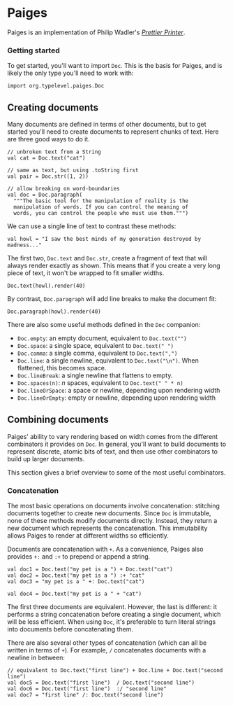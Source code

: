 # Paiges

Paiges is an implementation of Philip Wadler's
[*Prettier Printer*](http://homepages.inf.ed.ac.uk/wadler/papers/prettier/prettier.pdf).

### Getting started

To get started, you'll want to import `Doc`. This is the basis for
Paiges, and is likely the only type you'll need to work with:

```tut:book
import org.typelevel.paiges.Doc
```

## Creating documents

Many documents are defined in terms of other documents, but to get
started you'll need to create documents to represent chunks of text.
Here are three good ways to do it.

```tut:book
// unbroken text from a String
val cat = Doc.text("cat")

// same as text, but using .toString first
val pair = Doc.str((1, 2))

// allow breaking on word-boundaries
val doc = Doc.paragraph(
  """The basic tool for the manipulation of reality is the
  manipulation of words. If you can control the meaning of
  words, you can control the people who must use them.""")
```

We can use a single line of text to contrast these methods:

```tut:silent
val howl = "I saw the best minds of my generation destroyed by madness..."
```

The first two, `Doc.text` and `Doc.str`, create a fragment of text that
will always render exactly as shown. This means that if you create a
very long piece of text, it won't be wrapped to fit smaller widths.

```tut:book
Doc.text(howl).render(40)
```

By contrast, `Doc.paragraph` will add line breaks to make the document
fit:

```tut:book
Doc.paragraph(howl).render(40)
```

There are also some useful methods defined in the `Doc` companion:

 * `Doc.empty`: an empty document, equivalent to `Doc.text("")`
 * `Doc.space`: a single space, equivalent to `Doc.text(" ")`
 * `Doc.comma`: a single comma, equivalent to `Doc.text(",")`
 * `Doc.line`: a single newline, equivalent to  `Doc.text("\n")`. When flattened, this becomes space.
 * `Doc.lineBreak`: a single newline that flattens to empty.
 * `Doc.spaces(n)`: *n* spaces, equivalent to `Doc.text(" " * n)`
 * `Doc.lineOrSpace`: a space or newline, depending upon rendering width
 * `Doc.lineOrEmpty`: empty or newline, depending upon rendering width

## Combining documents

Paiges' ability to vary rendering based on width comes from the
different combinators it provides on `Doc`. In general, you'll want to
build documents to represent discrete, atomic bits of text, and then
use other combinators to build up larger documents.

This section gives a brief overview to some of the most useful
combinators.

### Concatenation

The most basic operations on documents involve concatenation: stitching
documents together to create new documents. Since `Doc` is immutable,
none of these methods modify documents directly. Instead, they return a
new document which represents the concatenation. This immutability
allows Paiges to render at different widths so efficiently.

Documents are concatenation with `+`. As a convenience, Paiges also
provides `+:` and `:+` to prepend or append a string.

```tut:book
val doc1 = Doc.text("my pet is a ") + Doc.text("cat")
val doc2 = Doc.text("my pet is a ") :+ "cat"
val doc3 = "my pet is a " +: Doc.text("cat")

val doc4 = Doc.text("my pet is a " + "cat")
```

The first three documents are equivalent. However, the last is
different: it performs a string concatenation before creating a single
document, which will be less efficient. When using `Doc`, it's
preferable to turn literal strings into documents before concatenating
them.

There are also several other types of concatenation (which can all be
written in terms of `+`). For example, `/` concatenates documents with
a newline in between:

```tut:book
// equivalent to Doc.text("first line") + Doc.line + Doc.text("second line")
val doc5 = Doc.text("first line")  / Doc.text("second line")
val doc6 = Doc.text("first line")  :/ "second line"
val doc7 = "first line" /: Doc.text("second line")
```
